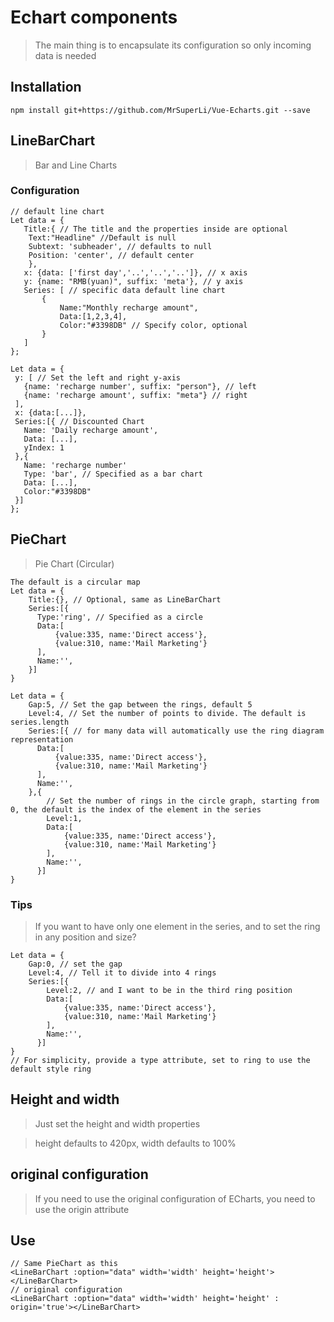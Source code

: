 # Echart components
> The main thing is to encapsulate its configuration so only incoming data is needed

## Installation
```
npm install git+https://github.com/MrSuperLi/Vue-Echarts.git --save
```

## LineBarChart
> Bar and Line Charts

### Configuration
```
// default line chart
Let data = {
   Title:{ // The title and the properties inside are optional
    Text:"Headline" //Default is null
    Subtext: 'subheader', // defaults to null
    Position: 'center', // default center
    },
   x: {data: ['first day','..','..','..']}, // x axis
   y: {name: "RMB(yuan)", suffix: 'meta'}, // y axis
   Series: [ // specific data default line chart
       {
           Name:"Monthly recharge amount",
           Data:[1,2,3,4],
           Color:"#3398DB" // Specify color, optional
       }
   ]
};

Let data = {
 y: [ // Set the left and right y-axis
   {name: 'recharge number', suffix: "person"}, // left
   {name: 'recharge amount', suffix: "meta"} // right
 ],
 x: {data:[...]},
 Series:[{ // Discounted Chart
   Name: 'Daily recharge amount',
   Data: [...],
   yIndex: 1
 },{
   Name: 'recharge number'
   Type: 'bar', // Specified as a bar chart
   Data: [...],
   Color:"#3398DB"
 }]
};

```

## PieChart
> Pie Chart (Circular)

```
The default is a circular map
Let data = {
    Title:{}, // Optional, same as LineBarChart
    Series:[{
      Type:'ring', // Specified as a circle
      Data:[
          {value:335, name:'Direct access'},
          {value:310, name:'Mail Marketing'}
      ],
      Name:'',
    }]
}

Let data = {
    Gap:5, // Set the gap between the rings, default 5
    Level:4, // Set the number of points to divide. The default is series.length
    Series:[{ // for many data will automatically use the ring diagram representation
      Data:[
          {value:335, name:'Direct access'},
          {value:310, name:'Mail Marketing'}
      ],
      Name:'',
    },{
        // Set the number of rings in the circle graph, starting from 0, the default is the index of the element in the series
        Level:1,
        Data:[
            {value:335, name:'Direct access'},
            {value:310, name:'Mail Marketing'}
        ],
        Name:'',
      }]
}
```

### Tips
> If you want to have only one element in the series, and to set the ring in any position and size?

```
Let data = {
    Gap:0, // set the gap
    Level:4, // Tell it to divide into 4 rings
    Series:[{
        Level:2, // and I want to be in the third ring position
        Data:[
            {value:335, name:'Direct access'},
            {value:310, name:'Mail Marketing'}
        ],
        Name:'',
      }]
}
// For simplicity, provide a type attribute, set to ring to use the default style ring
```

## Height and width
> Just set the height and width properties

> height defaults to 420px, width defaults to 100%

## original configuration
> If you need to use the original configuration of ECharts, you need to use the origin attribute


## Use
```
// Same PieChart as this
<LineBarChart :option="data" width='width' height='height'></LineBarChart>
// original configuration
<LineBarChart :option="data" width='width' height='height' : origin='true'></LineBarChart>
```